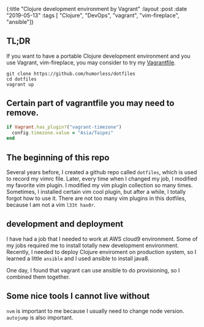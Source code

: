 {:title "Clojure development environment by Vagrant"
 :layout :post
 :date "2019-05-13"
 :tags [ "Clojure", "DevOps", "vagrant", "vim-fireplace", "ansible"]}

## TL;DR
If you want to have a portable Clojure development environment and you use Vagrant, vim-fireplace, you may consider to try my [Vagrantfile](https://github.com/humorless/dotfiles). 

```
git clone https://github.com/humorless/dotfiles
cd dotfiles
vagrant up
```
## Certain part of vagrantfile you may need to remove.
```ruby
if Vagrant.has_plugin?("vagrant-timezone")
  config.timezone.value = "Asia/Taipei"
end
```

## The beginning of this repo

Several years before, I created a github repo called `dotfiles`, which is used to record my vimrc file. Later, every time when I changed my job, I modified my favorite vim plugin. I modified my vim plugin collection so many times. Sometimes, I installed certain vim cool plugin, but after a while, I totally forgot how to use it. There are not too many vim plugins in this dotfiles, because I am not a vim `l33t hax0r`.

## development and deployment

I have had a job that I needed to work at AWS cloud9 environment. Some of my jobs required me to install totally new development environment. Recently, I needed to deploy Clojure enviroment on production system, so I learned a little `ansible` and I used ansible to install java8.

One day, I found that vagrant can use ansible to do provisioning, so I combined them together.

## Some nice tools I cannot live without

`nvm` is important to me because I usually need to change node version. `autojump` is also important. 
